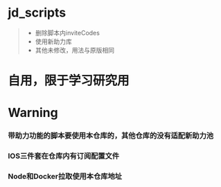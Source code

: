 # jd_scripts
> * 删除脚本内inviteCodes
> * 使用新助力库
> * 其他未修改，用法与原版相同

# 自用，限于学习研究用

# Warning
### 带助力功能的脚本要使用本仓库的，其他仓库的没有适配新助力池
### IOS三件套在仓库内有订阅配置文件
### Node和Docker拉取使用本仓库地址
